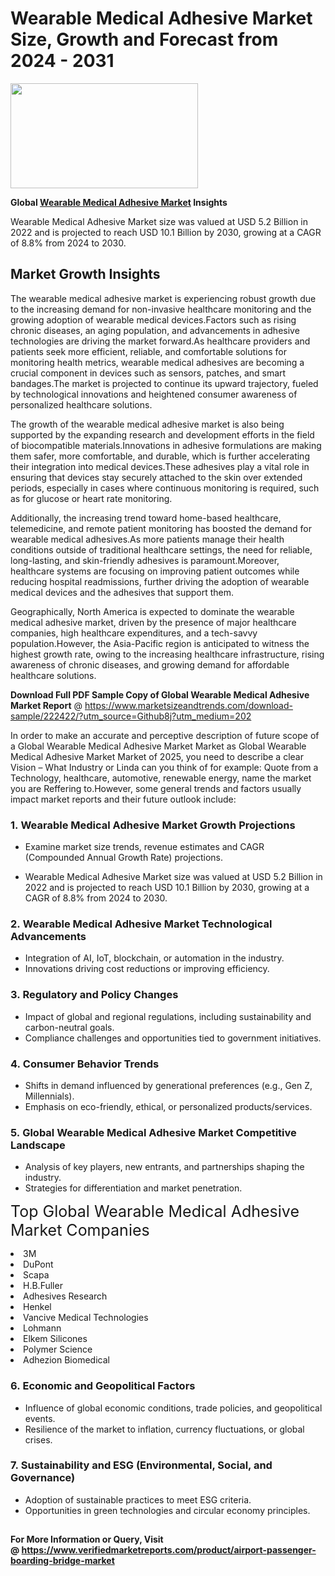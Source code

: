 <H1>Wearable Medical Adhesive Market Size, Growth and Forecast from 2024 - 2031</H1><img class="aligncenter size-medium wp-image-584254" src="https://thirdeyenews.in/wp-content/uploads/2024/09/Global-Market-Research-300x168.jpeg" alt="" width="300" height="168" /><p><strong>Global&nbsp;<a href="https://www.marketsizeandtrends.com/download-sample/222422/?utm_source=Github8j?utm_medium=202">Wearable Medical Adhesive Market</a> Insights</strong></p><p>Wearable Medical Adhesive Market size was valued at USD 5.2 Billion in 2022 and is projected to reach USD 10.1 Billion by 2030, growing at a CAGR of 8.8% from 2024 to 2030.</p><p><h2>Market Growth Insights</h2> <p>The wearable medical adhesive market is experiencing robust growth due to the increasing demand for non-invasive healthcare monitoring and the growing adoption of wearable medical devices.Factors such as rising chronic diseases, an aging population, and advancements in adhesive technologies are driving the market forward.As healthcare providers and patients seek more efficient, reliable, and comfortable solutions for monitoring health metrics, wearable medical adhesives are becoming a crucial component in devices such as sensors, patches, and smart bandages.The market is projected to continue its upward trajectory, fueled by technological innovations and heightened consumer awareness of personalized healthcare solutions.</p> <p>The growth of the wearable medical adhesive market is also being supported by the expanding research and development efforts in the field of biocompatible materials.Innovations in adhesive formulations are making them safer, more comfortable, and durable, which is further accelerating their integration into medical devices.These adhesives play a vital role in ensuring that devices stay securely attached to the skin over extended periods, especially in cases where continuous monitoring is required, such as for glucose or heart rate monitoring.</p> <p>Additionally, the increasing trend toward home-based healthcare, telemedicine, and remote patient monitoring has boosted the demand for wearable medical adhesives.As more patients manage their health conditions outside of traditional healthcare settings, the need for reliable, long-lasting, and skin-friendly adhesives is paramount.Moreover, healthcare systems are focusing on improving patient outcomes while reducing hospital readmissions, further driving the adoption of wearable medical devices and the adhesives that support them.</p> <p>Geographically, North America is expected to dominate the wearable medical adhesive market, driven by the presence of major healthcare companies, high healthcare expenditures, and a tech-savvy population.However, the Asia-Pacific region is anticipated to witness the highest growth rate, owing to the increasing healthcare infrastructure, rising awareness of chronic diseases, and growing demand for affordable healthcare solutions.</p> <p><span class=""><strong>Download Full PDF Sample Copy of Global Wearable Medical Adhesive Market Report</strong> @ <a href="https://www.marketsizeandtrends.com/download-sample/222422/?utm_source=Github8j?utm_medium=202" target="_blank">https://www.marketsizeandtrends.com/download-sample/222422/?utm_source=Github8j?utm_medium=202</a></span></p><p>In order to make an accurate and perceptive description of future scope of a Global&nbsp;Wearable Medical Adhesive Market Market as Global&nbsp;Wearable Medical Adhesive Market Market of 2025, you need to describe a clear Vision &ndash; What Industry or Linda can you think of for example: Quote from a Technology, healthcare, automotive, renewable energy, name the market you are Reffering to.However, some general trends and factors usually impact market reports and their future outlook include:</p><h3>1.&nbsp;<strong>Wearable Medical Adhesive Market Growth Projections</strong></h3><ul><li>Examine market size trends, revenue estimates and CAGR (Compounded Annual Growth Rate) projections.</li><li><p>Wearable Medical Adhesive Market size was valued at USD 5.2 Billion in 2022 and is projected to reach USD 10.1 Billion by 2030, growing at a CAGR of 8.8% from 2024 to 2030.</p></li></ul><h3>2.&nbsp;<strong>Wearable Medical Adhesive Market Technological Advancements</strong></h3><ul><li>Integration of AI, IoT, blockchain, or automation in the industry.</li><li>Innovations driving cost reductions or improving efficiency.</li></ul><h3>3.&nbsp;<strong>Regulatory and Policy Changes</strong></h3><ul><li>Impact of global and regional regulations, including sustainability and carbon-neutral goals.</li><li>Compliance challenges and opportunities tied to government initiatives.</li></ul><h3>4.&nbsp;<strong>Consumer Behavior Trends</strong></h3><ul><li>Shifts in demand influenced by generational preferences (e.g., Gen Z, Millennials).</li><li>Emphasis on eco-friendly, ethical, or personalized products/services.</li></ul><h3>5.&nbsp;<strong>Global Wearable Medical Adhesive Market Competitive Landscape</strong></h3><ul><li>Analysis of key players, new entrants, and partnerships shaping the industry.</li><li>Strategies for differentiation and market penetration.</li></ul><p data-pm-slice="1 1 []"><span style="color: inherit; font-family: inherit; font-size: 25px;">Top Global Wearable Medical Adhesive Market Companies</span></p><div class="" data-test-id=""><p><li>3M</li><li> DuPont</li><li> Scapa</li><li> H.B.Fuller</li><li> Adhesives Research</li><li> Henkel</li><li> Vancive Medical Technologies</li><li> Lohmann</li><li> Elkem Silicones</li><li> Polymer Science</li><li> Adhezion Biomedical</li></p></div><h3>6.&nbsp;<strong>Economic and Geopolitical Factors</strong></h3><ul><li>Influence of global economic conditions, trade policies, and geopolitical events.</li><li>Resilience of the market to inflation, currency fluctuations, or global crises.</li></ul><h3>7.&nbsp;<strong>Sustainability and ESG (Environmental, Social, and Governance)</strong></h3><ul><li>Adoption of sustainable practices to meet ESG criteria.</li><li>Opportunities in green technologies and circular economy principles.</li></ul><h2><strong style="font-size: 14px;">For More Information or Query, Visit @&nbsp;</strong><a style="background-color: #ffffff; font-size: 14px;" href="https://www.marketsizeandtrends.com/report/wearable-medical-adhesive-market/" target="_blank">https://www.verifiedmarketreports.com/product/airport-passenger-boarding-bridge-market</a></h2>
